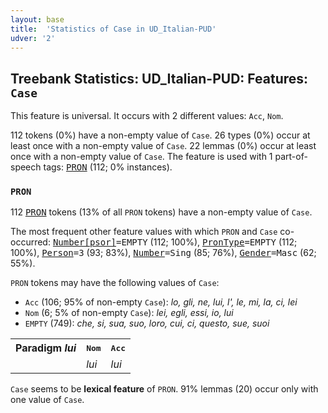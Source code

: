 ```yaml
---
layout: base
title:  'Statistics of Case in UD_Italian-PUD'
udver: '2'
---
```


## Treebank Statistics: UD_Italian-PUD: Features: `Case`

This feature is universal.
It occurs with 2 different values: `Acc`, `Nom`.

112 tokens (0%) have a non-empty value of `Case`.
26 types (0%) occur at least once with a non-empty value of `Case`.
22 lemmas (0%) occur at least once with a non-empty value of `Case`.
The feature is used with 1 part-of-speech tags: <tt><a href="it_pud-pos-PRON.html">PRON</a></tt> (112; 0% instances).

### `PRON`

112 <tt><a href="it_pud-pos-PRON.html">PRON</a></tt> tokens (13% of all `PRON` tokens) have a non-empty value of `Case`.

The most frequent other feature values with which `PRON` and `Case` co-occurred: <tt><a href="it_pud-feat-Number-psor.html">Number[psor]</a></tt><tt>=EMPTY</tt> (112; 100%), <tt><a href="it_pud-feat-PronType.html">PronType</a></tt><tt>=EMPTY</tt> (112; 100%), <tt><a href="it_pud-feat-Person.html">Person</a></tt><tt>=3</tt> (93; 83%), <tt><a href="it_pud-feat-Number.html">Number</a></tt><tt>=Sing</tt> (85; 76%), <tt><a href="it_pud-feat-Gender.html">Gender</a></tt><tt>=Masc</tt> (62; 55%).

`PRON` tokens may have the following values of `Case`:

* `Acc` (106; 95% of non-empty `Case`): <em>lo, gli, ne, lui, l', le, mi, la, ci, lei</em>
* `Nom` (6; 5% of non-empty `Case`): <em>lei, egli, essi, io, lui</em>
* `EMPTY` (749): <em>che, si, sua, suo, loro, cui, ci, questo, sue, suoi</em>

<table>
  <tr><th>Paradigm <i>lui</i></th><th><tt>Nom</tt></th><th><tt>Acc</tt></th></tr>
  <tr><td><tt></tt></td><td><em>lui</em></td><td><em>lui</em></td></tr>
</table>

`Case` seems to be **lexical feature** of `PRON`. 91% lemmas (20) occur only with one value of `Case`.

